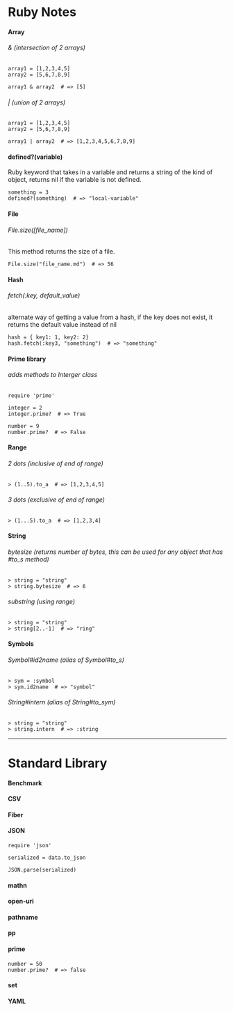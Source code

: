# Ruby Notes

#### Array

###### & (intersection of 2 arrays)
    array1 = [1,2,3,4,5]
    array2 = [5,6,7,8,9]

    array1 & array2  # => [5]

###### | (union of 2 arrays)
    array1 = [1,2,3,4,5]
    array2 = [5,6,7,8,9]

    array1 | array2  # => [1,2,3,4,5,6,7,8,9]

#### defined?(variable)
Ruby keyword that takes in a variable and returns a string of the kind of object, returns nil if the variable is not defined.

    something = 3
    defined?(something)  # => "local-variable"

#### File

###### File.size([file_name])
This method returns the size of a file.

    File.size("file_name.md")  # => 56

#### Hash

###### fetch(:key, default_value)
alternate way of getting a value from a hash, if the key does not exist, it returns the default value instead of nil

    hash = { key1: 1, key2: 2}
    hash.fetch(:key3, "something")  # => "something"

#### Prime library
###### adds methods to Interger class

    require 'prime'

    integer = 2
    integer.prime?  # => True

    number = 9
    number.prime?  # => False

#### Range

###### 2 dots (inclusive of end of range)

    > (1..5).to_a  # => [1,2,3,4,5]

###### 3 dots (exclusive of end of range)

    > (1...5).to_a  # => [1,2,3,4]

#### String

###### bytesize (returns number of bytes, this can be used for any object that has #to_s method)

    > string = "string"
    > string.bytesize  # => 6

###### substring (using range)

    > string = "string"
    > string[2..-1]  # => "ring"

#### Symbols

###### Symbol#id2name (alias of Symbol#to_s)
    > sym = :symbol
    > sym.id2name  # => "symbol"

###### String#intern (alias of String#to_sym)
    > string = "string"
    > string.intern  # => :string


----

# Standard Library

#### Benchmark

#### CSV

#### Fiber

#### JSON

    require 'json'

    serialized = data.to_json

    JSON.parse(serialized)

#### mathn

#### open-uri

#### pathname

#### pp

#### prime

    number = 50
    number.prime?  # => false

#### set

#### YAML
